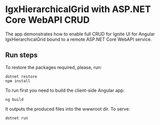 # IgxHierarchicalGrid with ASP.NET Core WebAPI CRUD

The app demonstrates how to enable full CRUD for Ignite UI for Angular IgxHierarchicalGrid bound to a remote ASP.NET Core WebAPI service.

## Run steps

To restore the packages required, please, run:

```
dotnet restore
npm install
```

To run first you need to build the client-side Angular app:

```
ng build
```

It outputs the produced files into the wwwroot dir. To serve:

```
dotnet run
```
